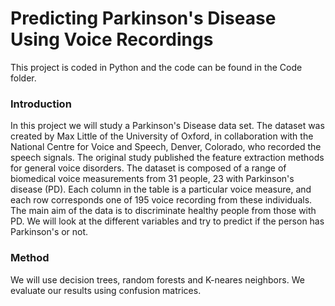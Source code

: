 # Predicting Parkinson's Disease Using Voice Recordings
This project is coded in Python and the code can be found in the Code folder.

### Introduction
In this project we will study a Parkinson's Disease data set.
The dataset was created by Max Little of the University of Oxford, in collaboration with the National Centre for Voice and Speech, Denver, Colorado, who recorded the speech signals.
The original study published the feature extraction methods for general voice disorders.
The dataset is composed of a range of biomedical voice measurements from 31 people, 23 with Parkinson's disease (PD).
Each column in the table is a particular voice measure, and each row corresponds one of 195 voice recording from these individuals.
The main aim of the data is to discriminate healthy people from those with PD.
We will look at the different variables and try to predict if the person has Parkinson's or not.

### Method
We will use decision trees, random forests and K-neares neighbors. We evaluate our results using confusion matrices.

